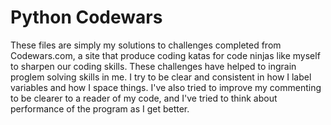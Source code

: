 # Python Codewars
These files are simply my solutions to challenges completed from Codewars.com, a site that produce coding katas for code ninjas like myself to sharpen our coding skills. These challenges have helped to ingrain proglem solving skills in me. I try to be clear and consistent in how I label variables and how I space things. I've also tried to improve my commenting to be clearer to a reader of my code, and I've tried to think about performance of the program as I get better.
